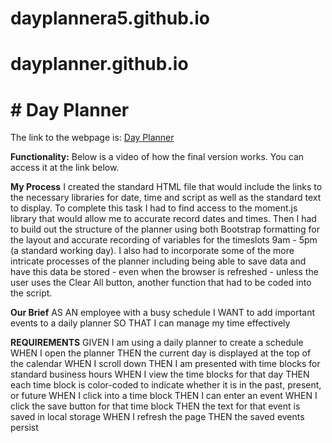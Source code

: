 # dayplannera5.github.io

# dayplanner.github.io

<body>

<h1>
# Day Planner
</h1>

The link to the webpage is:
<a href="https://suziestephen.github.io/password-generator-hw.github.io/"> Day Planner </a>


<b>Functionality:</b>
Below is a video of how the final version works. You can access it at the link below. 



<b> My Process</b>
I created the standard HTML file that would include the links to the necessary libraries for date, time and script as well as the standard text to display.
To complete this task I had to find access to the moment.js library that would allow me to accurate record dates and times.
Then I had to build out the structure of the planner using both Bootstrap formatting for the layout and accurate recording of variables for the timeslots 9am - 5pm (a standard working day).
I also had to incorporate some of the more intricate processes of the planner including being able to save data and have this data be stored - even when the browser is refreshed - unless the user uses the Clear All button, another function that had to be coded into the script. 
 

<b>Our Brief</b>
AS AN employee with a busy schedule
I WANT to add important events to a daily planner
SO THAT I can manage my time effectively


<b>REQUIREMENTS</b>
GIVEN I am using a daily planner to create a schedule
WHEN I open the planner
THEN the current day is displayed at the top of the calendar
WHEN I scroll down
THEN I am presented with time blocks for standard business hours
WHEN I view the time blocks for that day
THEN each time block is color-coded to indicate whether it is in the past, present, or future
WHEN I click into a time block
THEN I can enter an event
WHEN I click the save button for that time block
THEN the text for that event is saved in local storage
WHEN I refresh the page
THEN the saved events persist
